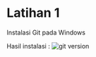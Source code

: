 # Latihan 1

Instalasi Git pada Windows

Hasil instalasi :
![git version](https://user-images.githubusercontent.com/90257401/219652315-6ddd3249-2452-4520-988a-8d0eb5206812.png)
